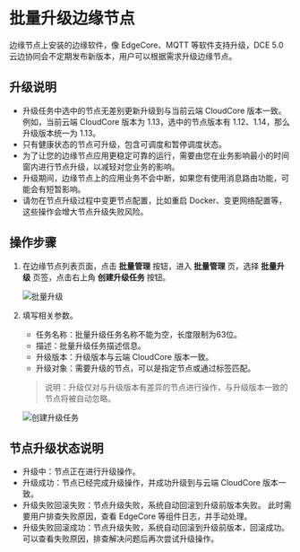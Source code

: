 # 批量升级边缘节点

边缘节点上安装的边缘软件，像 EdgeCore、MQTT 等软件支持升级，DCE 5.0 云边协同会不定期发布新版本，用户可以根据需求升级边缘节点。

## 升级说明

- 升级任务中选中的节点无差别更新升级到与当前云端 CloudCore 版本一致。
  例如，当前云端 CloudCore 版本为 1.13，选中的节点版本有 1.12、1.14，那么升级版本统一为 1.13。
- 只有健康状态的节点可升级，包含可调度和暂停调度状态。
- 为了让您的边缘节点应用更稳定可靠的运行，需要由您在业务影响最小的时间窗内进行节点升级，以减轻对您业务的影响。
- 升级期间，边缘节点上的应用业务不会中断，如果您有使用消息路由功能，可能会有短暂影响。
- 请勿在节点升级过程中变更节点配置，比如重启 Docker、变更网络配置等，这些操作会增大节点升级失败风险。

## 操作步骤

1. 在边缘节点列表页面，点击 __批量管理__ 按钮，进入 __批量管理__ 页，选择 __批量升级__ 页签，点击右上角 __创建升级任务__ 按钮。

    ![批量升级](../../images/node-batch-01.png)

2. 填写相关参数。

    - 任务名称：批量升级任务名称不能为空，长度限制为63位。
    - 描述：批量升级任务描述信息。
    - 升级版本：升级版本与云端 CloudCore 版本一致。
    - 升级对象：需要升级的节点，可以是指定节点或通过标签匹配。

    > 说明：升级仅对与升级版本有差异的节点进行操作，与升级版本一致的节点将被自动忽略。

    ![创建升级任务](https://docs.daocloud.io/daocloud-docs-images/docs/zh/docs/kant/images/node-batch-upgrade-01.png)

## 节点升级状态说明

- 升级中：节点正在进行升级操作。
- 升级成功：节点已经完成升级操作，并成功升级到与云端 CloudCore 版本一致。
- 升级失败回滚失败：节点升级失败，系统自动回滚到升级前版本失败。
  此时需要用户排查失败原因，查看 EdgeCore 等组件日志，并手动处理。
- 升级失败回滚成功：节点升级失败，系统自动回滚到升级前版本，回滚成功。
  可以查看失败原因，排查解决问题后再次尝试升级操作。
